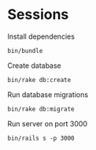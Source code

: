 # Sessions

Install dependencies

```
bin/bundle
```

Create database

```
bin/rake db:create
```

Run database migrations

```
bin/rake db:migrate
```

Run server on port 3000

```
bin/rails s -p 3000
```
